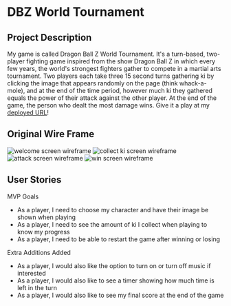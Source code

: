 # DBZ World Tournament

## Project Description
My game is called Dragon Ball Z World Tournament. It's a turn-based, two-player fighting game inspired from the show Dragon Ball Z in which every few years, the world's strongest fighters gather to compete in a martial arts tournament. Two players each take three 15 second turns gathering ki by clicking the image that appears randomly on the page (think whack-a-mole), and at the end of the time period, however much ki they gathered equals the power of their attack against the other player. At the end of the game, the person who dealt the most damage wins. Give it a play at my [deployed URL](https://pgarbrecht.github.io/dbz)!

## Original Wire Frame
<img src="https://imgur.com/S81tjil" alt="welcome screen wireframe">
<img src="https://imgur.com/v2etg2b" alt="collect ki screen wireframe">
<img src="https://imgur.com/vsu20Wv" alt="attack screen wireframe">
<img src="https://imgur.com/58wLoJV" alt="win screen wireframe">

## User Stories
MVP Goals
* As a player, I need to choose my character and have their image be shown when playing
* As a player, I need to see the amount of ki I collect when playing to know my progress
* As a player, I need to be able to restart the game after winning or losing

Extra Additions Added
* As a player, I would also like the option to turn on or turn off music if interested
* As a player, I would also like to see a timer showing how much time is left in the turn
* As a player, I would also like to see my final score at the end of the game
